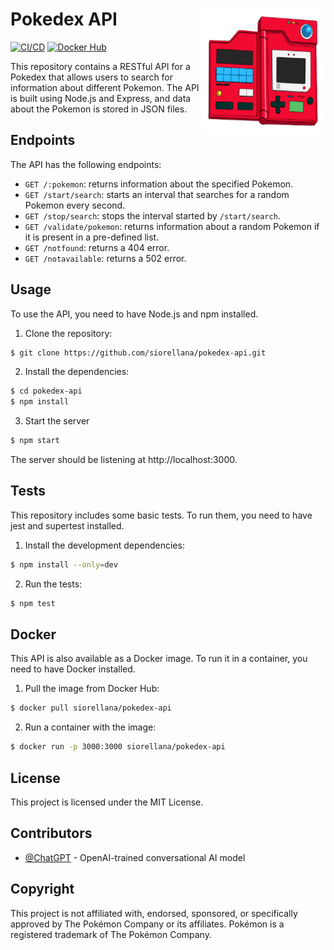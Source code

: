 # Pokedex API <img align="right" src="https://github.com/siorellana/pokedex-api/blob/master/data/images/pokedex-icon.png" width="200" height="200">

[![CI/CD](https://github.com/siorellana/pokedex-api/actions/workflows/pipeline.yml/badge.svg?branch=master)](https://github.com/siorellana/pokedex-api/actions/workflows/pipeline.yml)
[![Docker Hub](https://img.shields.io/docker/pulls/siorellana/pokedex-api)](https://hub.docker.com/r/siorellana/pokedex-api)

This repository contains a RESTful API for a Pokedex that allows users to search for information about different Pokemon. The API is built using Node.js and Express, and data about the Pokemon is stored in JSON files.

## Endpoints

The API has the following endpoints:

- `GET /:pokemon`: returns information about the specified Pokemon.
- `GET /start/search`: starts an interval that searches for a random Pokemon every second.
- `GET /stop/search`: stops the interval started by `/start/search`.
- `GET /validate/pokemon`: returns information about a random Pokemon if it is present in a pre-defined list.
- `GET /notfound`: returns a 404 error.
- `GET /notavailable`: returns a 502 error.

## Usage

To use the API, you need to have Node.js and npm installed.

1. Clone the repository:

```sh
$ git clone https://github.com/siorellana/pokedex-api.git
```

2. Install the dependencies:
```sh
$ cd pokedex-api
$ npm install
```
3. Start the server

```sh
$ npm start
```
The server should be listening at http://localhost:3000.

## Tests
This repository includes some basic tests. To run them, you need to have jest and supertest installed.

1. Install the development dependencies:

```sh
$ npm install --only=dev
```

2. Run the tests:
```sh
$ npm test
```

## Docker
This API is also available as a Docker image. To run it in a container, you need to have Docker installed.

1. Pull the image from Docker Hub:
```sh
$ docker pull siorellana/pokedex-api
```

2. Run a container with the image:
```sh
$ docker run -p 3000:3000 siorellana/pokedex-api
```

## License
This project is licensed under the MIT License.

## Contributors

* [@ChatGPT](https://github.com/ChatGPT) - OpenAI-trained conversational AI model

## Copyright

This project is not affiliated with, endorsed, sponsored, or specifically approved by The Pokémon Company or its affiliates. Pokémon is a registered trademark of The Pokémon Company.